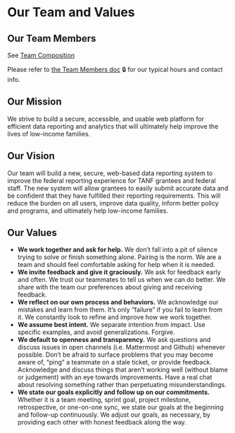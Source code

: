 # Our Team and Values

## Our Team Members 

See [Team Composition](https://github.com/HHS/TANF-app/blob/main/docs/How-We-Work/Team-Composition.md)

Please refer to [the Team Members doc](https://hhsgov.sharepoint.com/:w:/r/sites/TANFDataPortalOFA/Shared%20Documents/General/Admin/Team%20Members%27%20Info.docx?d=w4ef9f646a6e34c6e9f348b100507a76b&csf=1&web=1&e=NcZSOo) 🔒 for our typical hours and contact info.

## Our Mission
We strive to build a secure, accessible, and usable web platform for efficient data reporting and analytics that will ultimately help improve the lives of low-income families.


## Our Vision 
Our team will build a new, secure, web-based data reporting system to improve the federal reporting experience for TANF grantees and federal staff. The new system will allow grantees to easily submit accurate data and be confident that they have fulfilled their reporting requirements. This will reduce the burden on all users, improve data quality, inform better policy and programs, and ultimately help low-income families. 
 
## Our Values 

- **We work together and ask for help.** We don’t fall into a pit of silence trying to solve or finish something alone. Pairing is the norm. We are a team and should feel comfortable asking for help when it is needed.  
- **We invite feedback and give it graciously.** We ask for feedback early and often. We trust our teammates to tell us when we can do better. We share with the team  our preferences about giving and receiving feedback.
- **We reflect on our own process and behaviors.** We acknowledge our mistakes and learn from them. It’s only “failure” if you fail to learn from it. We constantly look to refine and improve how we work together. 
- **We assume best intent.** We separate intention from impact. Use specific examples, and avoid generalizations. Forgive. 
- **We default to openness and transparency.** We ask questions and discuss issues in open channels (i.e. Mattermost and Github) whenever possible. Don’t be afraid to surface problems that you may become aware of, “ping” a teammate on a stale ticket, or provide feedback. Acknowledge and discuss things that aren’t working well (without blame or judgement) with an eye towards improvements. Have a real chat about resolving something rather than perpetuating misunderstandings.  
- **We state our goals explicitly and follow up on our commitments.** Whether it is a team meeting, sprint goal, project milestone, retrospective, or one-on-one sync, we state our goals at the beginning and follow-up continuously. We adjust our goals, as necessary, by providing each other with honest feedback along the way.  
